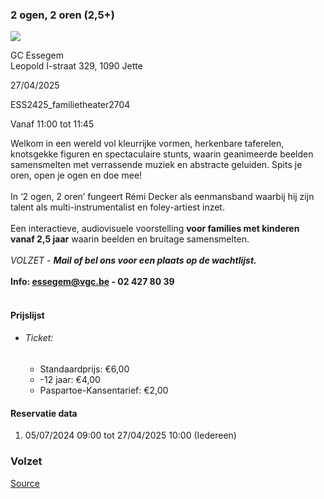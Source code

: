 ### 2 ogen, 2 oren (2,5+)

![](https://s3-eu-west-1.amazonaws.com/os-kwdo/prod/vgc/images/activity/6687dda540784_2_ogen_2_oren_1_©_Karolina_Maruszak.jpg)

GC Essegem  
Leopold I-straat 329, 1090 Jette

27/04/2025

ESS2425_familietheater2704

Vanaf 11:00 tot 11:45

Welkom in een wereld vol kleurrijke vormen, herkenbare taferelen, knotsgekke figuren en spectaculaire stunts, waarin geanimeerde beelden samensmelten met verrassende muziek en abstracte geluiden. Spits je oren, open je ogen en doe mee!  
<br/>In ‘2 ogen, 2 oren’ fungeert Rémi Decker als eenmansband waarbij hij zijn talent als multi-instrumentalist en foley-artiest inzet.  
<br/>Een interactieve, audiovisuele voorstelling **voor families met kinderen vanaf 2,5 jaar** waarin beelden en bruitage samensmelten.  
<br/>*VOLZET - ***Mail of bel ons voor een plaats op de wachtlijst.****  
<br/>****Info: [essegem@vgc.be](mailto:essegem@vgc.be) - 02 427 80 39****  
<br/>

#### Prijslijst

* ###### Ticket:
    
    * Standaardprijs: €6,00
    * \-12 jaar: €4,00
    * Paspartoe-Kansentarief: €2,00

  

#### Reservatie data

1.  05/07/2024 09:00 tot 27/04/2025 10:00 (Iedereen)

### Volzet

[Source](https://tickets.vgc.be/ticketingActivity/subscribe/ESS2425_familietheater2704)